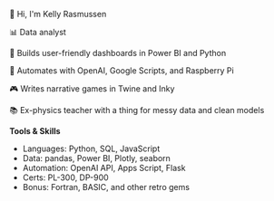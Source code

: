 👋 Hi, I'm Kelly Rasmussen

📊 Data analyst

🧰 Builds user-friendly dashboards in Power BI and Python

🤖 Automates with OpenAI, Google Scripts, and Raspberry Pi

🎮 Writes narrative games in Twine and Inky

📚 Ex-physics teacher with a thing for messy data and clean models

**Tools & Skills**
* Languages: Python, SQL, JavaScript
* Data: pandas, Power BI, Plotly, seaborn
* Automation: OpenAI API, Apps Script, Flask
* Certs: PL-300, DP-900
* Bonus: Fortran, BASIC, and other retro gems
